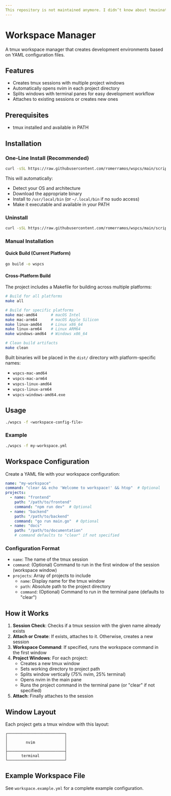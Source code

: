 ```yaml
---
This repository is not maintained anymore. I didn’t know about tmuxinator, so there’s no need to re-create the same app.
---
```


# Workspace Manager

A tmux workspace manager that creates development environments based on YAML configuration files.

## Features

- Creates tmux sessions with multiple project windows
- Automatically opens nvim in each project directory
- Splits windows with terminal panes for easy development workflow
- Attaches to existing sessions or creates new ones

## Prerequisites

- tmux installed and available in PATH

## Installation

### One-Line Install (Recommended)

```bash
curl -sSL https://raw.githubusercontent.com/romerramos/wspcs/main/scripts/install.sh | bash
```

This will automatically:

- Detect your OS and architecture
- Download the appropriate binary
- Install to `/usr/local/bin` (or `~/.local/bin` if no sudo access)
- Make it executable and available in your PATH

### Uninstall

```bash
curl -sSL https://raw.githubusercontent.com/romerramos/wspcs/main/scripts/uninstall.sh | bash
```

### Manual Installation

#### Quick Build (Current Platform)

```bash
go build -o wspcs
```

#### Cross-Platform Build

The project includes a Makefile for building across multiple platforms:

```bash
# Build for all platforms
make all

# Build for specific platforms
make mac-amd64      # macOS Intel
make mac-arm64      # macOS Apple Silicon
make linux-amd64    # Linux x86_64
make linux-arm64    # Linux ARM64
make windows-amd64  # Windows x86_64

# Clean build artifacts
make clean
```

Built binaries will be placed in the `dist/` directory with platform-specific names:

- `wspcs-mac-amd64`
- `wspcs-mac-arm64`
- `wspcs-linux-amd64`
- `wspcs-linux-arm64`
- `wspcs-windows-amd64.exe`

## Usage

```bash
./wspcs -f <workspace-config-file>
```

### Example

```bash
./wspcs -f my-workspace.yml
```

## Workspace Configuration

Create a YAML file with your workspace configuration:

```yaml
name: "my-workspace"
command: "clear && echo 'Welcome to workspace!' && htop"  # Optional
projects:
  - name: "frontend"
    path: "/path/to/frontend"
    command: "npm run dev"  # Optional
  - name: "backend"
    path: "/path/to/backend"
    command: "go run main.go"  # Optional
  - name: "docs"
    path: "/path/to/documentation"
    # command defaults to "clear" if not specified
```

### Configuration Format

- `name`: The name of the tmux session
- `command`: (Optional) Command to run in the first window of the session (workspace window)
- `projects`: Array of projects to include
  - `name`: Display name for the tmux window
  - `path`: Absolute path to the project directory
  - `command`: (Optional) Command to run in the terminal pane (defaults to "clear")

## How it Works

1. **Session Check**: Checks if a tmux session with the given name already exists
2. **Attach or Create**: If exists, attaches to it. Otherwise, creates a new session
3. **Workspace Command**: If specified, runs the workspace command in the first window
4. **Project Windows**: For each project:
   - Creates a new tmux window
   - Sets working directory to project path
   - Splits window vertically (75% nvim, 25% terminal)
   - Opens nvim in the main pane
   - Runs the project command in the terminal pane (or "clear" if not specified)
5. **Attach**: Finally attaches to the session

## Window Layout

Each project gets a tmux window with this layout:

```
┌─────────────────────────┐
│                         │
│        nvim             │
│                         │
├─────────────────────────┤
│      terminal           │
└─────────────────────────┘
```

## Example Workspace File

See `workspace.example.yml` for a complete example configuration.

